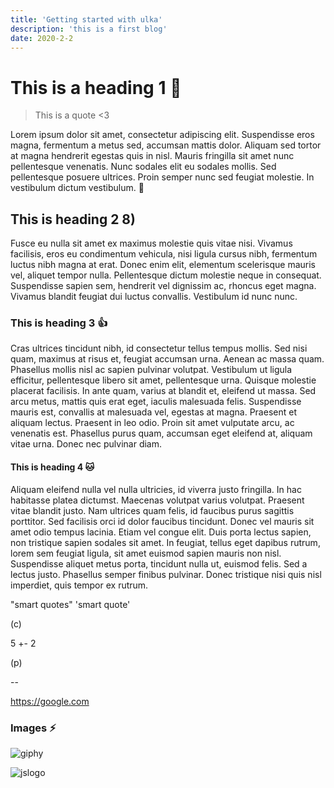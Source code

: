 ```yaml
---
title: 'Getting started with ulka'
description: 'this is a first blog'
date: 2020-2-2
---
```


# This is a heading 1 :dog:

> This is a quote <3

Lorem ipsum dolor sit amet, consectetur adipiscing elit. Suspendisse eros magna, fermentum a metus sed, accumsan mattis dolor. Aliquam sed tortor at magna hendrerit egestas quis in nisl. Mauris fringilla sit amet nunc pellentesque venenatis. Nunc sodales elit eu sodales mollis. Sed pellentesque posuere ultrices. Proin semper nunc sed feugiat molestie. In vestibulum dictum vestibulum. :bug:

## This is heading 2 8)

Fusce eu nulla sit amet ex maximus molestie quis vitae nisi. Vivamus facilisis, eros eu condimentum vehicula, nisi ligula cursus nibh, fermentum luctus nibh magna at erat. Donec enim elit, elementum scelerisque mauris vel, aliquet tempor nulla. Pellentesque dictum molestie neque in consequat. Suspendisse sapien sem, hendrerit vel dignissim ac, rhoncus eget magna. Vivamus blandit feugiat dui luctus convallis. Vestibulum id nunc nunc.

### This is heading 3 :+1:

Cras ultrices tincidunt nibh, id consectetur tellus tempus mollis. Sed nisi quam, maximus at risus et, feugiat accumsan urna. Aenean ac massa quam. Phasellus mollis nisl ac sapien pulvinar volutpat. Vestibulum ut ligula efficitur, pellentesque libero sit amet, pellentesque urna. Quisque molestie placerat facilisis. In ante quam, varius at blandit et, eleifend ut massa. Sed arcu metus, mattis quis erat eget, iaculis malesuada felis. Suspendisse mauris est, convallis at malesuada vel, egestas at magna. Praesent et aliquam lectus. Praesent in leo odio. Proin sit amet vulputate arcu, ac venenatis est. Phasellus purus quam, accumsan eget eleifend at, aliquam vitae urna. Donec nec pulvinar diam.

#### This is heading 4 :cat:

Aliquam eleifend nulla vel nulla ultricies, id viverra justo fringilla. In hac habitasse platea dictumst. Maecenas volutpat varius volutpat. Praesent vitae blandit justo. Nam ultrices quam felis, id faucibus purus sagittis porttitor. Sed facilisis orci id dolor faucibus tincidunt. Donec vel mauris sit amet odio tempus lacinia. Etiam vel congue elit. Duis porta lectus sapien, non tristique sapien sodales sit amet. In feugiat, tellus eget dapibus rutrum, lorem sem feugiat ligula, sit amet euismod sapien mauris non nisl. Suspendisse aliquet metus porta, tincidunt nulla ut, euismod felis. Sed a lectus justo. Phasellus semper finibus pulvinar. Donec tristique nisi quis nisl imperdiet, quis tempor ex rutrum.

"smart quotes"
'smart quote'

(c)

5 +- 2

(p)

--

https://google.com

### Images :zap:

![giphy](./giphy.gif)

<img src="{% $assets('./jslogo.png') %}" alt="jslogo" />
